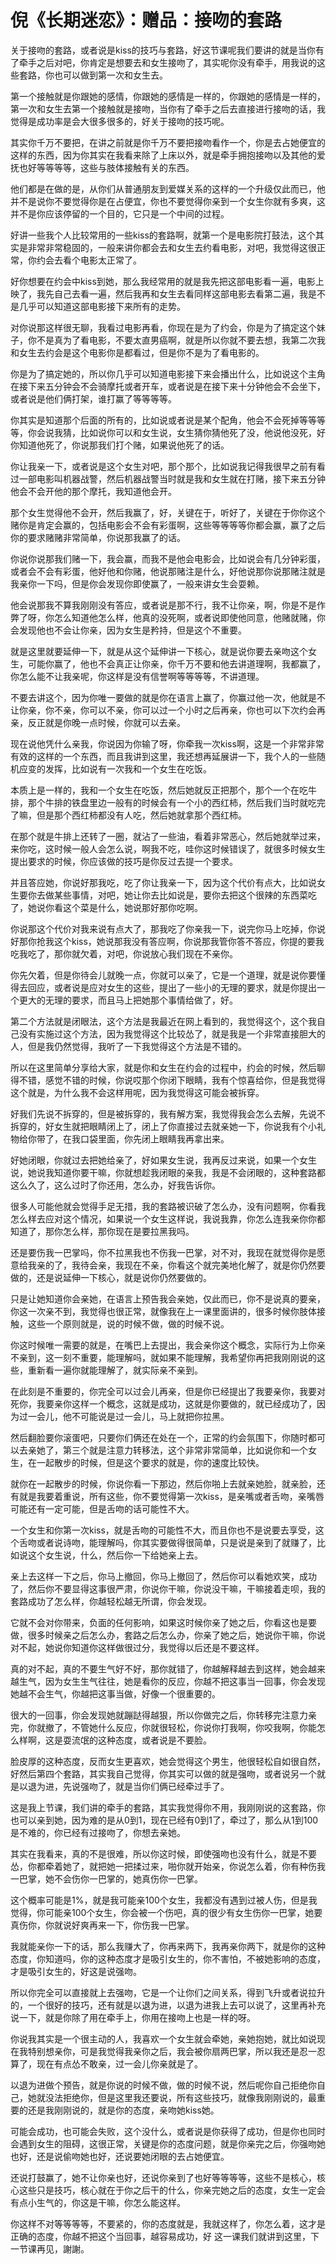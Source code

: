 # 倪《长期迷恋》：赠品：接吻的套路

关于接吻的套路，或者说是kiss的技巧与套路，好这节课呢我们要讲的就是当你有了牵手之后对吧，你肯定是想要去和女生接吻了，其实呢你没有牵手，用我说的这些套路，你也可以做到第一次和女生去。

第一个接触就是你跟她的感情，你跟她的感情是一样的，你跟她的感情是一样的，第一次和女生去第一个接触就是接吻，当你有了牵手之后去直接进行接吻的话，我觉得是成功率是会大很多很多的，好关于接吻的技巧呢。

其实你千万不要把，在讲之前就是你千万不要把接吻看作一个，你是去占她便宜的这样的东西，因为你其实在我看来除了上床以外，就是牵手拥抱接吻以及其他的爱抚也好等等等等，这些与肢体接触有关的东西。

他们都是在做的是，从你们从普通朋友到爱媒关系的这样的一个升级仅此而已，他并不是说你不要觉得你是在占便宜，你也不要觉得你亲到一个女生你就有多爽，这并不是你应该停留的一个目的，它只是一个中间的过程。

好讲一些我个人比较常用的一些kiss的套路啊，就第一个是电影院打鼓法，这个其实是非常非常稳固的，一般来讲你都会去和女生去约看电影，对吧，我觉得这很正常，你约会去看个电影太正常了。

好你想要在约会中kiss到她，那么我经常用的就是我先把这部电影看一遍，电影上映了，我先自己去看一遍，然后我再和女生去看同样这部电影去看第二遍，我是不是几乎可以知道这部电影接下来所有的走势。

对你说那这样很无聊，我看过电影再看，你现在是为了约会，你是为了搞定这个妹子，你不是真为了看电影，不要太直男癌啊，就是所以你就不要去想，我第二次我和女生去约会是这个电影你是都看过，但是你不是为了看电影的。

你是为了搞定她的，所以你几乎可以知道电影接下来会播出什么，比如说这个主角在接下来五分钟会不会骑摩托或者开车，或者说是在接下来十分钟他会不会坐下，或者说是他们俩打架，谁打赢了等等等等。

你其实是知道那个后面的所有的，比如说或者说是某个配角，他会不会死掉等等等等，你会说我猜，比如说你可以和女生说，女生猜你猜他死了没，他说他没死，好你知道他死了，你说那我们打个赌，如果说他死了的话。

你让我亲一下，或者说是这个女生对吧，那个那个，比如说我记得我很早之前有看过一部电影叫机器战警，然后机器战警当时就是我和女生就在打赌，接下来五分钟他会不会开他的那个摩托，我知道他会开。

那个女生觉得他不会开，然后我赢了，好，关键在于，听好了，关键在于你你这个赌你是肯定会赢的，包括电影会不会有彩蛋啊，这些等等等等你都会赢，赢了之后你的要求赌赌非常简单，你说那我赢了的话。

你说你说那我们赌一下，我会赢，而我不是他会电影会，比如说会有几分钟彩蛋，或者会不会有彩蛋，他好他和你赌，他说那赌注是什么，好他说那你说那赌注就是我亲你一下吗，但是你会发现你即使赢了，一般来讲女生会耍赖。

他会说那我不算我刚刚没有答应，或者说是那不行，我不让你亲，啊，你是不是作弊了呀，你怎么知道他怎么样，他真的没死啊，或者说即使他同意，他赌就赌，你会发现他也不会让你亲，因为女生是矜持，但是这个不重要。

就是这里就要延伸一下，就是从这个延伸讲一下核心，就是说你要去亲吻这个女生，可能你赢了，他也不会真正让你亲，你千万不要和他去讲道理啊，我都赢了，你怎么能不让我亲呢，你这样是没有信誉啊等等等等，不讲道理。

不要去讲这个，因为你唯一要做的就是你在语言上赢了，你赢过他一次，他就是不让你亲，你不亲，你可以不亲，你可以过一个小时之后再亲，你也可以下次约会再亲，反正就是你晚一点时候，你就可以去亲。

现在说他凭什么亲我，你说因为你输了呀，你牵我一次kiss啊，这是一个非常非常有效的这样的一个东西，而且我讲到这里，我还想再延展讲一下，我个人的一些随机应变的发挥，比如说有一次我和一个女生在吃饭。

本质上是一样的，我和一个女生在吃饭，然后她就反正把那个，那个一个在吃牛排，那个牛排的铁盘里边一般有的时候会有一个小的西红柿，然后我们当时就吃完了嘛，但是那个西红柿都没有人吃，然后她就拿那个西红柿。

在那个就是牛排上还转了一圈，就沾了一些油，看着非常恶心，然后她就举过来，来你吃，这时候一般人会怎么说，啊我不吃，哇你这时候错误了，就很多时候女生提出要求的时候，你应该做的技巧是你反过去提一个要求。

并且答应她，你说好那我吃，吃了你让我亲一下，因为这个代价有点大，比如说女生要你去做某些事情，对吧，她让你去比如说是，要你去把这个很辣的东西菜吃了，她说你看这个菜是什么，她说那好那你吃啊。

你说那这个代价对我来说有点大了，那我吃了你亲我一下，说完你马上吃掉，你说好那你抢我这个kiss，她说那我没有答应啊，你说那我管你答不答应，你提的要我吃我吃了，那你就欠着，对吧，你说放心我们现在不亲你。

你先欠着，但是你待会儿就晚一点，你就可以亲了，它是一个道理，就是说你要懂得去回应，或者说是应对女生的这些，提出了一些小的无理的要求，就是你提出一个更大的无理的要求，而且马上把她那个事情给做了，好。

第二个方法就是闭眼法，这个方法是我最近在网上看到的，我觉得这个，这个我自己没有实施过这个方法，因为我觉得这个比较怂了，就是我是一个非常直接胆大的人，但是我仍然觉得，我听了一下我觉得这个方法是不错的。

所以在这里简单分享给大家，就是你和女生在约会的过程中，约会的时候，然后聊得不错，感觉不错的时候，你说哎那个你闭下眼睛，我有个惊喜给你，但是我觉得这个就是，为什么我不会这样用呢，因为我觉得这可能会被拆穿。

好我们先说不拆穿的，但是被拆穿的，我有解方案，我觉得我会怎么去解，先说不拆穿的，好女生就把眼睛闭上了，闭上了你直接过去就亲她一下，你说我有个小礼物给你带了，在我口袋里面，你先闭上眼睛我再拿出来。

好她闭眼，你就过去把她给亲了，好如果女生说，我再反过来说，如果一个女生说，她说我知道你要干嘛，你就想趁我闭眼的亲我，我是不会闭眼的，这种套路都这么久了，这么过时了你还用，怎么办，好我告诉你。

很多人可能他就会觉得手足无措，我的套路被识破了怎么办，没有问题啊，你看我怎么样去应对这个情况，如果说一个女生这样说，我说我靠，你怎么连我亲你你都知道了，那你怎么样，那你现在是要拉黑我吗。

还是要伤我一巴掌吗，你不拉黑我也不伤我一巴掌，对不对，我现在就觉得你是愿意给我亲的了，我待会亲，我现在不亲，你看这个就完美地化解了，就是你仍然要做的，还是说延伸一下核心，就是说你仍然要做的。

只是让她知道你会亲她，在语言上预告我会亲她，仅此而已，你不是说真的要亲，你这一次亲不到，我觉得也很正常，就像我在上一课里面讲的，很多时候你肢体接触，这些一个原则就是，说的时候不做，做的时候不说。

你这时候唯一需要的就是，在嘴巴上去提出，我会亲你这个概念，实际行为上你亲不亲到，这一刻不重要，能理解吗，就如果不能理解，我希望你再把我刚刚说的这些，重新看一遍你就能理解了，就实际亲不亲到。

在此刻是不重要的，你完全可以过会儿再亲，但是你已经提出了我要亲你，我要对死你，我要亲你这样一个概念，这就是成功，这就是你要做的，就已经成功了，因为过一会儿，他不可能说是过一会儿，马上就把你拉黑。

然后翻脸要你滚蛋吧，只要你们俩还在处在一个，正常的约会氛围下，你随时都可以去亲她了，第三个就是注意力转移法，这个非常非常简单，比如说你和一个女生，在一起散步的时候，但是这个要求的就是，你的速度比较快。

就你在一起散步的时候，你说你看一下那边，然后你啪上去就亲她脸，就亲脸，还有就是我要着重说，所有这些，你不要觉得第一次kiss，是亲嘴或者舌吻，亲嘴唇可能还有一定可能，但是舌吻的话可能性不大。

一个女生和你第一次kiss，就是舌吻的可能性不大，而且你也不是说要去享受，这个舌吻或者说诗吻，能理解吗，你其实要做得很简单，只是说是亲到了就赚了，比如说这个女生说，什么，然后你一下给她亲上去。

亲上去这样一下之后，你马上撤回，你马上撤回了，然后你可以看她欢笑，成功了，然后你不要显得这事很严肃，你说你干嘛，你说没干嘛，干嘛接着走呗，我的套路成功了怎么样，你越轻松越无所谓，你会发现。

它就不会对你带来，负面的任何影响，如果这时候你亲了她之后，你看这也是要做，很多时候亲之后怎么办，套路之后怎么办，你亲了她之后，她说你干嘛，你说对不起，她说你知道你这样做很过分，我觉得以后还是不要这样。

真的对不起，真的不要生气好不好，那你就错了，你越解释越去到这样，她会越来越生气，因为女生生气往往，她是看你的反应，你越不把这事当一回事，你会发现她越不会生气，你越把这事当做，好像一个很重要的。

很大的一回事，你会发现她就蹦跶得越狠，所以你做完之后，你转移完注意力亲完，你就撤了，不管她什么反应，你就很轻松，你说你打我啊，你咬我啊，你能怎么样啊，这是耍流氓的这种态度，或者说是不要脸。

脸皮厚的这种态度，反而女生更喜欢，她会觉得这个男生，他很轻松自如很自然，好然后第四个套路，其实我自己觉得，你其实可以做的就是强吻，或者说另一个就是以退为进，先说强吻了，就是当你们俩已经牵过手了。

这是我上节课，我们讲的牵手的套路，其实我觉得你不用，我刚刚说的这套路，你也可以亲到她，因为难的是从0到1，现在已经有0到1了，牵过了，那么从1到100是不难的，你已经有过接吻了，你想去亲她。

其实在我看来，真的不是很难，所以你这时候，即使强吻也没有什么，就是不要怂，你都牵着她了，就把她一把揉过来，啪你就开始亲，你说怎么着，你有种伤我一巴掌，她不会伤你一巴掌的，她真伤你一巴掌。

这个概率可能是1%，就是我可能亲100个女生，我都没有遇到过被人伤，但是我觉得，你可能亲100个女生，你会被一个伤吧，真的很少有女生伤你一巴掌，她要真伤你，你就说好爽再来一下，你伤我一巴掌。

我就能亲你一下的话，那么我赚大了，你再来两下，我再亲你两下，就是你的这种态度，你知道吗，你的这种态度才是吸引女生的，你不害怕，不被她影响的态度，才是吸引女生的，好这是说强吻。

所以你完全可以直接就上去强吻，它是一个让你们之间关系，得到飞升或者说拉升的，一个很好的技巧，还有就是以退为进，以退为进我上去可以说了，这里再补充说一下，就是你除了用在牵手上，你用在接吻上也是一样的呀。

你说我其实是一个很主动的人，我喜欢一个女生就会牵她，亲她抱她，就比如说现在我特别想亲你，可是我觉得我亲你之后，我会被你扇两巴掌，所以我还是忍一忍算了，现在有点怂不敢亲，过一会儿你亲就是了。

以退为进做个预告，就是你说的时候不做，做的时候不说，然后呢你自己拒绝你自己，她就没法拒绝你，但是这里我还要说，所有这些技巧，就像我刚刚说的，最重要的还是我刚刚说的，就是你的态度，亲吻她kiss她。

可能会成功，也可能会失败，这个没什么，或者说是你获得了成功，但是你也同时会遇到女生的阻碍，这很正常，关键是你的态度问题，就是你亲完之后，你强吻她也好，还是说偷吻她也好，还说要她闭眼的去占她便宜。

还说打鼓赢了，她不让你亲也好，还说你亲到了也好等等等等，这些不是核心，核心这些只是技巧，核心就在于你之后干的什么，你亲完她之后的态度，女生一定会有点小生气的，你这是干嘛，你怎么能这样。

你这样不对等等等等，不要紧的，你的态度就是，我就这样了，你怎么着，这才是正确的态度，你越不把这个当回事，越容易成功，好 这一课我们就讲到这里，下一节课再见，謝謝。

